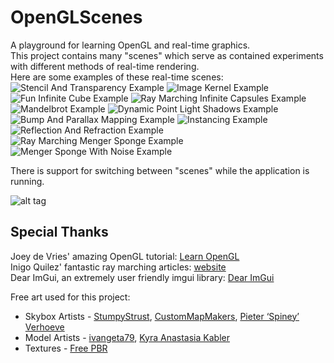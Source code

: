 # OpenGLScenes
A playground for learning OpenGL and real-time graphics. <br/>
This project contains many "scenes" which serve as contained experiments with different methods of real-time rendering.<br/>
Here are some examples of these real-time scenes:
![Stencil And Transparency Example](http://connorahaskins.com/images/OpenGLScenes/StencilTransparency.png)
![Image Kernel Example](http://connorahaskins.com/images/OpenGLScenes/Kernel.png)
![Fun Infinite Cube Example](http://connorahaskins.com/images/OpenGLScenes/InfiniteCube.png)
![Ray Marching Infinite Capsules Example](http://connorahaskins.com/images/OpenGLScenes/InfiniteCapsules.png)
![Mandelbrot Example](http://connorahaskins.com/images/OpenGLScenes/Mandelbrot.png)
![Dynamic Point Light Shadows Example](http://connorahaskins.com/images/OpenGLScenes/DynamicShadowsPointLight.png)
![Bump And Parallax Mapping Example](http://connorahaskins.com/images/OpenGLScenes/BumpParallax.png)
![Instancing Example](http://connorahaskins.com/images/OpenGLScenes/Instancing.png)
![Reflection And Refraction Example](http://connorahaskins.com/images/OpenGLScenes/ReflectRefract.png)
![Ray Marching Menger Sponge Example](http://connorahaskins.com/images/OpenGLScenes/MengerPrison3840x2160.png)
![Menger Sponge With Noise Example](http://connorahaskins.com/images/OpenGLScenes/MengerNoisePrison.png)

There is support for switching between "scenes" while the application is running.

![alt tag](http://connorahaskins.com/images/OpenGLScenes/SwitchScenes.png)

## Special Thanks

Joey de Vries' amazing OpenGL tutorial: [Learn OpenGL](https://learnopengl.com/)<br/>
Inigo Quilez' fantastic ray marching articles: [website](https://www.iquilezles.org/)<br/>
Dear ImGui, an extremely user friendly imgui library: [Dear ImGui](https://github.com/ocornut/imgui)<br/>

Free art used for this project:<br/>
* Skybox Artists - [StumpyStrust](https://opengameart.org/users/stumpystrust), [CustomMapMakers](http://www.custommapmakers.org/skyboxes.php), [Pieter ‘Spiney’ Verhoeve](https://opengameart.org/users/spiney)<br/>
* Model Artists - [ivangeta79](https://sketchfab.com/ivangeta79), [Kyra Anastasia Kabler](https://www.kyraanastasia.com/)
* Textures - [Free PBR](https://freepbr.com/)